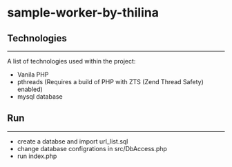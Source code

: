# sample-worker-by-thilina

## Technologies
***
A list of technologies used within the project:
* Vanila PHP
* pthreads  (Requires a build of PHP with ZTS (Zend Thread Safety) enabled)
* mysql database
## Run
***
* create a databse and import url_list.sql
* change database configrations in src/DbAccess.php
* run index.php
